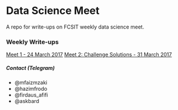 # Data Science Meet
A repo for write-ups on FCSIT weekly data science meet.


### Weekly Write-ups

[Meet 1 - 24 March 2017](writeups/meet_1.html)
[Meet 2: Challenge Solutions - 31 March 2017](writeups/meet_2_challengeSolutions.html)

##### Contact (Telegram)
- @mfaizmzaki
- @hazimfrodo
- @firdaus_afifi
- @askbard
